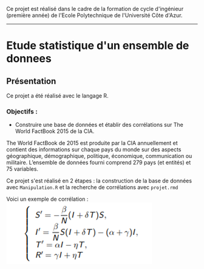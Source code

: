 Ce projet est réalisé dans le cadre de la formation de cycle d'ingénieur (première année) de l'Ecole Polytechnique de l'Université Côte d'Azur.
***
# Etude statistique d'un ensemble de donnees

## Présentation
Ce projet a été réalisé avec le langage R.

### Objectifs :
* Construire une base de données et établir des corrélations sur The World FactBook 2015 de la CIA.

The World FactBook de 2015 est produite par la CIA annuellement et contient des informations sur chaque pays du monde sur des aspects géographique, démographique, politique, économique, communication ou militaire. L’ensemble de données fourni comprend 279 pays (et entités) et 75 variables.

Ce projet s'est réalisé en 2 étapes : la construction de la base de données avec `Manipulation.R` et la recherche de corrélations avec `projet.rmd`

Voici un exemple de corrélation : 
![alt text](https://github.com/JulienChoukroun/Modelisation-de-la-propagation-d-une-epidemie-Python/blob/master/Images/SystemeEquations.png "Système d'équations de départ")
